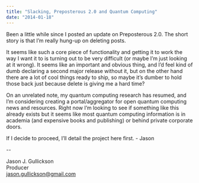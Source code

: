 ```yaml
---
title: "Slacking, Preposterous 2.0 and Quantum Computing"
date: "2014-01-18"
---
```


<div class="content">
<p>Been a little while since I posted an update on Preposterous 2.0. The short
story is that I’m really hung-up on deleting posts.</p>
<p>It seems like such a core piece of functionality and getting it to work the
way I want it to is turning out to be very difficult (or maybe I’m just
looking at it wrong). It seems like an important and obvious thing, and I’d
feel kind of dumb declaring a second major release without it, but on the
other hand there are a lot of cool things ready to ship, so maybe it’s dumber
to hold those back just because delete is giving me a hard time?</p>
<p>On an unrelated note, my quantum computing research has resumed, and I’m
considering creating a portal/aggregator for open quantum computing news and
resources. Right now I’m looking to see if something like this already exists
but it seems like most quantum computing information is in academia (and
expensive books and publishing) or behind private corporate doors.</p>
<p>If I decide to proceed, I’ll detail the project here first. - Jason</p>
<p>--</p>
<p>Jason J. Gullickson<br/>
Producer<br/>
<a href="mailto:jason.gullickson@gmail.com" target="_blank"> jason.gullickson@gmail.com </a></p>
</div>
